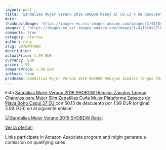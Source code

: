 ```yaml
---
layout: post
title: 'Sandalias Mujer Verano 2019 SHOBDW Rebaj al 50.13 % de descuento'
date: 
thumbnailImage: 'https://images-eu.ssl-images-amazon.com/images/I/41f8c4xJ7lL._SL200_.jpg'
images: [ 'https://images-eu.ssl-images-amazon.com/images/I/41f8c4xJ7lL._SL200_.jpg' ]
comments: true
category: ofertas
author: ring
slug: B07QWM79WD
description:
actualPrice: 1.99 EUR
currency: EUR
price: 1.99
comparePrice: 3.99 EUR
inStock: true
prodname: Sandalias Mujer Verano 2019 SHOBDW Rebajas Zapatos Tangas Chanclas para Mujer Slim Zapatillas Cuña Mujer Plataforma Zapatos de Playa Boho Caqui 37 EU 
---
```


Está [Sandalias Mujer Verano 2019 SHOBDW Rebajas Zapatos Tangas Chanclas para Mujer Slim Zapatillas Cuña Mujer Plataforma Zapatos de Playa Boho Caqui 37 EU ](https://www.amazon.es/dp/B07QWM79WD/?tag=tolees-21) con 50.13 de descuento por 1.99 EUR (original: 3.99 EUR) en el siguiente enlace!

[![Sandalias Mujer Verano 2019 SHOBDW Rebaj](https://images-eu.ssl-images-amazon.com/images/I/41f8c4xJ7lL._SL200_.jpg)](https://www.amazon.es/dp/B07QWM79WD/?tag=tolees-21)

[Ver la oferta!!](https://www.amazon.es/dp/B07QWM79WD/?tag=tolees-21)

Links participate in Amazon Associate program and might generate a comission on qualifying sales


